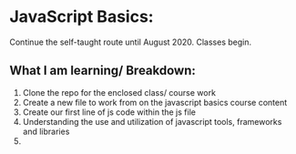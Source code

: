 # JavaScript Basics:
Continue the self-taught route until August 2020. Classes begin.

## What I am learning/ Breakdown:
1. Clone the repo for the enclosed class/ course work
2. Create a new file to work from on the javascript basics course content
3. Create our first line of js code within the js file
4. Understanding the use and utilization of javascript tools, frameworks and libraries
5. 
